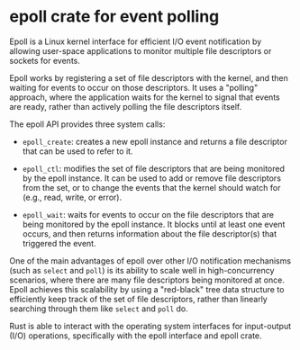 # epoll crate for event polling

Epoll is a Linux kernel interface for efficient I/O event notification by allowing user-space applications to monitor multiple file descriptors or sockets for events. 

Epoll works by registering a set of file descriptors with the kernel, and then waiting for events to occur on those descriptors. It uses a "polling" approach, where the application waits for the kernel to signal that events are ready, rather than actively polling the file descriptors itself.

The epoll API provides three system calls:

* `epoll_create`: creates a new epoll instance and returns a file descriptor that can be used to refer to it.

* `epoll_ctl`: modifies the set of file descriptors that are being monitored by the epoll instance. It can be used to add or remove file descriptors from the set, or to change the events that the kernel should watch for (e.g., read, write, or error).

* `epoll_wait`: waits for events to occur on the file descriptors that are being monitored by the epoll instance. It blocks until at least one event occurs, and then returns information about the file descriptor(s) that triggered the event.

One of the main advantages of epoll over other I/O notification mechanisms (such as `select` and `poll`) is its ability to scale well in high-concurrency scenarios, where there are many file descriptors being monitored at once. Epoll achieves this scalability by using a "red-black" tree data structure to efficiently keep track of the set of file descriptors, rather than linearly searching through them like `select` and `poll` do.

Rust is able to interact with the operating system interfaces for input-output (I/O) operations, specifically with the epoll interface and epoll crate.
